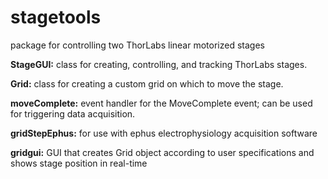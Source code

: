 stagetools
=============
package for controlling two ThorLabs linear motorized stages 

**StageGUI:** class for creating, controlling, and tracking ThorLabs stages. 

**Grid:** class for creating a custom grid on which to move the stage. 

**moveComplete:** event handler for the MoveComplete event; can be used for triggering data acquisition. 

**gridStepEphus:** for use with ephus electrophysiology acquisition software

**gridgui:** GUI that creates Grid object according to user specifications and shows stage position in real-time